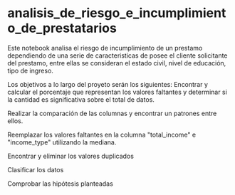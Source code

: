 # analisis_de_riesgo_e_incumplimiento_de_prestatarios
Este notebook analisa el riesgo de incumplimiento de un prestamo dependiendo de una serie de caracteristicas de posee el cliente solicitante del prestamo, entre ellas se consideran el estado civil, nivel de educación, tipo de ingreso.

Los objetivos a lo largo del proyeto serán los siguientes:
Encontrar y calcular el porcentaje que representan los valores faltantes y determinar si la cantidad es significativa sobre el total de datos.

Realizar la comparación de las columnas y encontrar un patrones entre ellos.

Reemplazar los valores faltantes en la columna "total_income" e "income_type" utilizando la mediana.

Encontrar y eliminar los valores duplicados

Clasificar los datos

Comprobar las hipótesis planteadas
